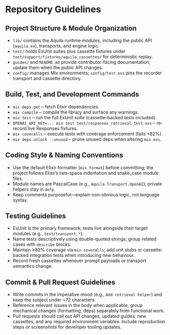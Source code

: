 # Repository Guidelines

## Project Structure & Module Organization
- `lib/` contains the Aquila runtime modules, including the public API (`aquila.ex`), transports, and engine logic.
- `test/` holds ExUnit suites plus cassette fixtures under `test/support/fixtures/aquila_cassettes/` for deterministic replay.
- `guides/` and `README.md` provide contributor-facing documentation; update them when the public API changes.
- `config/` manages Mix environments; `config/test.exs` pins the recorder transport and cassette directory.

## Build, Test, and Development Commands
- `mix deps.get` – fetch Elixir dependencies.
- `mix compile` – compile the library and surface any warnings.
- `mix test` – run the full ExUnit suite (cassette-backed tests included).
- `OPENAI_API_KEY=... mix test test/responses_retrieval_test.exs` – re-record live Responses fixtures.
- `mix coveralls` – execute tests with coverage enforcement (fails <82%).
- `mix deps.unlock --unused` – prune unused deps when altering `mix.exs`.

## Coding Style & Naming Conventions
- Use the default Elixir formatter (`mix format`) before committing; the project follows Elixir’s two-space indentation and snake_case module files.
- Module names are PascalCase (e.g., `Aquila.Transport.OpenAI`); private helpers stay in `defp`.
- Keep comments purposeful—explain non-obvious logic, not language syntax.

## Testing Guidelines
- ExUnit is the primary framework; tests live alongside their target modules (e.g., `test/transport_*`).
- Name tests descriptively using double-quoted strings; group related cases with `describe` blocks.
- Maintain ≥82% coverage via `mix coveralls`; add unit stubs or cassette-backed integration tests when introducing new behaviour.
- Record fresh cassettes whenever prompt payloads or transport semantics change.

## Commit & Pull Request Guidelines
- Write commits in the imperative mood (e.g., `Add retrieval helper`) and keep the subject under ~72 characters.
- Reference relevant issues in the body when applicable; group mechanical changes (formatting, deps) separately from functional work.
- Pull requests should call out API changes, updated guides, new cassettes, and any required environment variables. Include reproduction steps or screenshots for developer tooling updates.
